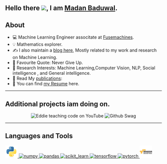 ## Hello there <img src="https://media.giphy.com/media/WUlplcMpOCEmTGBtBW/giphy.gif" width="30">, I am [Madan Baduwal](https://madanbaduwal.github.io).

## About
- 💻 Machine Learning Engineer associtate at [Fusemachines](https://fusemachines.com).
- 💡 Mathematics explorer.
- ✍️ I also maintain a [blog here](https://madanbaduwal.github.io/), Mostly related to my work and research on Machine Learning. 
- 🌱 Favourite Quote: Never Give Up.
- 🔭 Research Interests: Machine Learning,Computer Vision, NLP, Social intelligence , and General intelligence.
- 🔭 Read My [publications](https://madanbaduwal.github.io/publications/): 
- 📃 You can find [my Resume](https://madanbaduwal.github.io/about/) here.




--------
## Additional projects iam doing on.
<p align="center">
<!--   <a href="http://twitter.com/eddiejaoude">
    <img src="https://img.shields.io/twitter/follow/eddiejaoude?label=Twitter&logo=twitter&style=for-the-badge" />
  </a>
  <a href="https://discord.com/invite/jZQs6Wu">
    <img src="https://img.shields.io/discord/699608417039286293?logo=discord&style=for-the-badge" />
  </a>
  <a href="http://youtube.com/eddiejaoude?sub_confirmation=1">
    <img src="https://img.shields.io/youtube/views/2IzRSHT5Hw8?label=YouTube&logo=YouTube&style=for-the-badge" />
  </a> -->
</p>

<p align="center">
  <img width="48%" src="https://github.com/MadanBaduwal/MadanBaduwal/blob/main/Object_detection.gif" alt="Eddie teaching code on YouTube" />
  <img width="48%" src="https://github.com/MadanBaduwal/MadanBaduwal/blob/main/mina%20object%20detection.gif" alt="Github Swag" />
  
</p>

--------
## Languages and Tools  

<p align="left"> 
    <a href="https://www.python.org" target="_blank"> <img src="https://github.com/devicons/devicon/blob/master/icons/python/python-original.svg" alt="python" width="40" height="40"/> </a> 
    <a href="https://numpy.org/" target="_blank"> <img src="https://user-images.githubusercontent.com/50221806/86498201-a8bd8680-bd39-11ea-9d08-66b610a8dc01.png" alt="numpy" width="40" height="40"/> </a> 
    <a href="https://pandas.pydata.org/" target="_blank"> <img src="https://pandas.pydata.org/static/img/pandas_secondary.svg" alt="pandas" width="40" height="40"/> </a> 
    <a href="https://scikit-learn.org/" target="_blank"> <img src="https://upload.wikimedia.org/wikipedia/commons/0/05/Scikit_learn_logo_small.svg" alt="scikit_learn" width="40" height="40"/> </a> 
    <a href="https://www.tensorflow.org" target="_blank"> <img src="https://www.vectorlogo.zone/logos/tensorflow/tensorflow-icon.svg" alt="tensorflow" width="40" height="40"/> </a> 
    <a href="https://pytorch.org/" target="_blank"> <img src="https://www.vectorlogo.zone/logos/pytorch/pytorch-icon.svg" alt="pytorch" width="40" height="40"/> </a>     
    <a href="https://aws.amazon.com" target="_blank"> <img src="https://github.com/devicons/devicon/blob/master/icons/amazonwebservices/amazonwebservices-original-wordmark.svg" alt="aws" width="40" height="40"/> </a>
     
</p>
